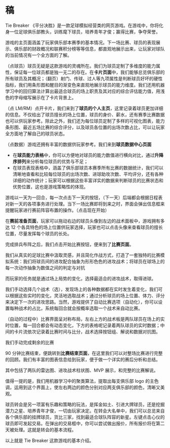# 稿

Tie Breaker 《平分决胜》是一款足球模拟经营类的网页游戏。在游戏中，你将化身一位足球俱乐部教头，训练麾下球员，培养青年才俊；赢得比赛，争夺荣誉。

游戏的主页面涵盖了玩家俱乐部本赛季的基本情况。下一场比赛、球员的表现展示、俱乐部的财政概况和联赛积分榜等等信息，都直观地展示出来，让玩家对球队的当前情况有一个全方面的了解。

（点球员）球员无疑是这款游戏的灵魂所在。我们为球员定制了多维度的能力属性，保证每一位球员都是独一无二的存在。在**卡片页面**中，我们能够总览俱乐部的所有球员及其概况；（翻页）射门、传球、过人等九项属性是判断球员好坏的硬性指标，我们用条形图和醒目的渐变色来直观地展示球员的能力维度。我们还用机器学习中的回归算法计算出最适合球员的场上职责及其对应的综合评估能力值，用浅色的字母缩写展示在了卡片背景上。

（点 LM/RM）点开卡片，我们来到了**球员的个人主页**，这里记录着球员更加详细的信息。不仅给出了球员擅长的场上位置，球员的身价、薪水，还有赛季比赛数据也可以供玩家参考。除此之外，我们还为每位球员定制了多样的可视化图表，能力条形图、最近五场比赛的综合评分，以及球员各位置的出场次数占比，可以让玩家全方面地了解自己的球员状态。

（点数据）游戏还拥有丰富的数据供玩家参考。我们来到**球员数据中心页面**

- 在**球员能力表格**中，你可以方便地对球员的能力数值进行横向对比，通过**升降序排列**来分析每位球员的优势与不足；
- 在球员表现表格中，涵盖了俱乐部球员本赛季所有比赛的数据统计，我们可以清晰地查看和比较每位球员的出场次数、进球助攻次数、平均评分，还有各种详细的动作统计；玩家可以根据这些丰富详实的数据来判断球员的比赛状态和优势位置，这也是游戏策略性的体现。

游戏以一天为一回合，每一次点击下一天的按钮，（下一天）后端都会根据日程表对新一天的各项事务进行处理。当下一场比赛即将到来之时，界面会弹出信息框来提醒玩家进行赛前阵容布置的操作。（点击现在开始）

在**赛前准备页面**，玩家可以拖动右边的球员头像到左边的战术面板中，游戏拥有多达 12 个各具特色的场上位置供玩家选择，玩家也可以点击头像来查看球员的擅长位置，尽量发挥每个球员的长处。

完成排兵布阵之后，我们点击开始比赛按钮，便来到了**比赛页面**。

我们从真实的足球比赛中汲取灵感，并且简化作战方式，打造了一套独特的比赛模拟系统：我们将球员间的进攻配合抽象为形形色色的进攻战术；将球员在球场上的每一次动作抽象为数值之间的判定与对抗

而玩家的任务就是通过场上局势的变化，选择最适合的进攻战术，取得进球。

我们手动选择几个战术（选），发现场上的各种数据都在实时发生着变化，我们可以根据这些实时的变化，灵活地选取战术；通过分析球员的场上位置、体力、评分来决定下一次的进攻思路。当然，游戏提供了自动比赛选项（自动化），你可以设置每种战术的占比，系统每回合就会按概率选取一个战术来自动比赛。

（自动的过程中）比赛界面呈对称布局，左右上方的战术板是两队球员在场上的实时位置，每一回合都会有动态变化，下方的表格呢记录着两队球员的实时数据；中间的卡片流依次记录着比赛时间与比分，战术选择按钮组、解说和数据对抗图。

我们手动完成剩余的比赛

90 分钟比赛结束，便跳转到**比赛结束页面**，在这里我们可以对整场比赛进行完整的回顾。我们有丰富的图表信息给到玩家，便于做一个详实的赛后分析和总结。

其中包括了两队的雷达图、进攻战术柱状图、MVP 展示，和完整的比赛解说。

值得一提的是，我们用机器学习中的聚类算法，提取出每支俱乐部 logo 的主色调，运用到这个界面上，使左右两边的颜色分别对应两支俱乐部的颜色，清晰又美观。

球员转会是另一项富有乐趣和策略的玩法，是挥金如土、引进大牌球员，还是挖掘潜力之星、培养青年才俊，一切由玩家决定。在转会大名单中，我们可以总览来自各个俱乐部的挂牌球员，货比三家，找到最适合球队阵容的新星。左键点击心仪的球员即可发起交易。在弹出的交易框中，你可以尝试做出报价，所有报价将在第二天被处理。这就是转会的基本流程。

以上就是 Tie Breaker 这款游戏的基本介绍。
